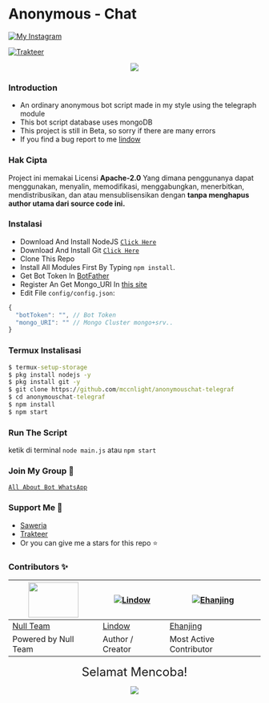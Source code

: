 # Anonymous - Chat

[![My Instagram](https://img.shields.io/badge/My%20Instagram-@lindoww.8-blue)](https://www.instagram.com/lindoww.8)

[![Trakteer](https://img.shields.io/badge/Support%20Me!-Trakteer-blue)](https://trakteer.id/lintodamamiya)


<p align="center"><img src="https://i.pinimg.com/originals/3c/37/9e/3c379e30fdf69c7ab688e596c873bf2c.png" /></p>

### Introduction

- An ordinary anonymous bot script made in my style using the telegraph module
- This bot script database uses mongoDB
- This project is still in Beta, so sorry if there are many errors
- If you find a bug report to me [lindow](https://wa.me/6288291579481)

### Hak Cipta

Project ini memakai Licensi **Apache-2.0** Yang dimana penggunanya dapat menggunakan, menyalin, memodifikasi, menggabungkan, menerbitkan, mendistribusikan, dan atau mensublisensikan dengan **tanpa menghapus author utama dari source code ini.**

### Instalasi

- Download And Install NodeJS [`Click Here`](https://nodejs.org/en/download)
- Download And Install Git [`Click Here`](https://git-scm.com/downloads)
- Clone This Repo
- Install All Modules First By Typing `npm install`.<br>
- Get Bot Token In [BotFather](t.me/BotFather)
- Register An Get Mongo_URI In [this site](https://www.mongodb.com/cloud/atlas/lp/try2?utm_source=google&utm_campaign=gs_apac_indonesia_search_core_brand_atlas_mobile&utm_term=mongodb&utm_medium=cpc_paid_search&utm_ad=e&utm_ad_campaign_id=12564980861&gclid=CjwKCAjw1JeJBhB9EiwAV612y5-Bu_28hUc-Vnu5A0EurZ3B2GxFrsrIfrKniatcN6HGoYWXKLhMqxoCzI0QAvD_BwE)
- Edit File `config/config.json`:

```js
{
  "botToken": "", // Bot Token
  "mongo_URI": "" // Mongo Cluster mongo+srv..
}
```

### Termux Instalisasi

```cmd
$ termux-setup-storage
$ pkg install nodejs -y
$ pkg install git -y
$ git clone https://github.com/mccnlight/anonymouschat-telegraf
$ cd anonymouschat-telegraf
$ npm install
$ npm start
```

### Run The Script

ketik di terminal `node main.js` atau `npm start`

### Join My Group 🔰

[`All About Bot WhatsApp`](https://chat.whatsapp.com/CEDyT5JRhUrIhHL12V3Ga3)

### Support Me 🍙

- [Saweria](https://saweria.co/lindowamamiya)
- [Trakteer](https://trakteer.id/lintodamamiya)
- Or you can give me a stars for this repo ⭐

### Contributors ✨

<a href="https://i.ibb.co/yfDPVzy/1a7cb1c7b073.jpg"><img src="https://i.ibb.co/yfDPVzy/1a7cb1c7b073.jpg" width="100" height="70"></a> | [![Lindow](https://github.com/mccnlight.png?size=135)](https://github.com/mccnlight) | [![Ehanjing](https://github.com/ehanganss.png?size=80)](https://github.com/ehanganss)
----|----|----
[Null Team](https://i.ibb.co/yfDPVzy/1a7cb1c7b073.jpg) | [Lindow](https://github.com/mccnlight) | [Ehanjing](https://github.com/ehanganss)
Powered by Null Team | Author / Creator | Most Active Contributor

<p align="center"><font size = "5">Selamat Mencoba! </font><br></p>
<p align="center"><img src="https://cdn.discordapp.com/attachments/519859252966457369/735280356441456641/4c64e343e788251fb15dac0f4c557337.gif" /></p>
